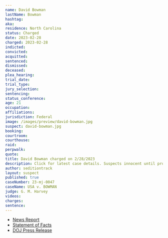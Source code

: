```yaml
---
name: David Bowman
lastName: Bowman
hashtag:
aka:
residence: North Carolina
status: Charged
date: 2023-02-28
charged: 2023-02-28
indicted:
convicted:
acquitted:
sentenced:
dismissed:
deceased:
plea_hearing:
trial_date:
trial_type:
jury_selection:
sentencing:
status_conference:
age: 21
occupation:
affiliations:
jurisdiction: Federal
image: /images/preview/david-bowman.jpg
suspect: david-bowman.jpg
booking:
courtroom:
courthouse:
raid:
perpwalk:
quote:
title: David Bowman charged on 2/28/2023
description: Click for latest case details. Suspects innocent until proven guilty.
author: seditiontrack
layout: suspect
published: true
caseNumber: 23-mj-0047
caseName: USA v. BOWMAN
judge: G. M. Harvey
videos:
charges:
sentence:
---
```

- [News Report](https://www.wral.com/2-men-from-cary-raleigh-charged-in-jan-6-riot-at-us-capitol/20749986/)
- [Statement of Facts](https://www.justice.gov/usao-dc/press-release/file/1572296/download)
- [DOJ Press Release](https://www.justice.gov/usao-dc/pr/two-north-carolina-men-charged-obstructing-official-proceeding-during-january-6-capitol)
